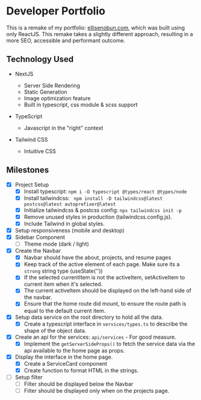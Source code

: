 # Developer Portfolio
This is a remake of my portfolio: [ellisenobun.com](https://www.ellisenobun.com), 
which was built using only ReactJS. This remake takes a 
slightly different approach, resulting in a more SEO, 
accessible and performant outcome.

## Technology Used
- NextJS
  - Server Side Rendering
  - Static Generation
  - Image optimization feature
  - Built in typescript, css module & scss support
    

- TypeScript
  - Javascript in the "right" context
    

- Tailwind CSS
  - Intuitive CSS

## Milestones 
- [x] Project Setup
    - [x] Install typescript: `npm i -D typescript @types/react @types/node`
    - [x] Install tailwindcss: ` npm install -D tailwindcss@latest postcss@latest autoprefixer@latest`
    - [x] Initialize tailwindcss & postcss config: `npx tailwindcss init -p`
    - [x] Remove unused styles in production (tailwindcss.config.js).
    - [x] Include Tailwind in global styles.
- [x] Setup responsiveness (mobile and desktop)
- [x] Sidebar Component
    - [ ] Theme mode (dark / light)
- [x] Create the Navbar
    - [x] Navbar should have the about, projects, and resume pages 
    - [x] Keep track of the active element of each page. Make sure its a `strong` string type (useState<string>(''))
    - [x] If the selected currentItem is not the activeItem, setActiveItem to current item when it's selected.
    - [x] The current activeItem should be displayed on the left-hand side of the navbar.
    - [x] Ensure that the home route did mount, to ensure the route path is equal to the default current item.
- [x] Setup data service on the root directory to hold all the data.
    - [x] Create a typescript interface in `services/types.ts` to describe the shape of the object data.
- [x] Create an api for the services: `api/services` - For good measure.
    - [x] Implement the `getServerSideProps()` to fetch the service data via the api available to the home page as props.
- [x] Display the interface in the home page.
    - [x] Create a ServiceCard component
    - [x] Create function to format HTML in the strings.
- [ ] Setup filter
    - [ ] Filter should be displayed below the Navbar
    - [ ] Filter should be displayed only when on the projects page.
